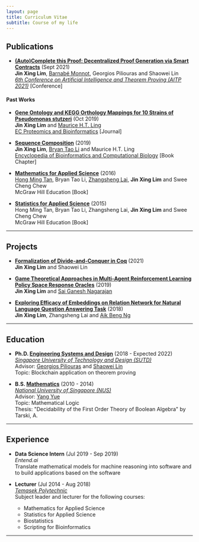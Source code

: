 ```yaml
---
layout: page
title: Curriculum Vitae
subtitle: Course of my life
---
```


## Publications

- [**(Auto)Complete this Proof: Decentralized Proof Generation via Smart Contracts**](http://aitp-conference.org/2021/abstract/paper_7.pdf) (Sept 2021)    
  **Jin Xing Lim**, [Barnabé Monnot](https://barnabemonnot.com/), Georgios Piliouras and Shaowei Lin    
  [*6th Conference on Artificial Intelligence and Theorem Proving (AITP 2021)*](http://aitp-conference.org/2021/) [Conference]
  
#### Past Works

- [**Gene Ontology and KEGG Orthology Mappings for 10 Strains of Pseudomonas stutzeri**](https://www.ecronicon.com/ecpb/pdf/ECPB-02-00019.pdf) (Oct 2019)    
  **Jin Xing Lim** and [Maurice H.T. Ling](https://github.com/mauriceling/mauriceling.github.io/wiki)    
  [EC Proteomics and Bioinformatics](https://publons.com/journal/47765/ec-proteomics-and-bioinformatics/#:~:text=EC%20Proteomics%20and%20Bioinformatics%20ECPB,their%20application%20in%20the%20biosciences.) [Journal]
  
- [**Sequence Composition**](https://www.sciencedirect.com/science/article/pii/B9780128096338204391?via%3Dihub) (2019)    
  **Jin Xing Lim**, [Bryan Tao Li](https://www.zoominfo.com/p/Bryan-tao-Li/3794826580) and Maurice H.T. Ling    
  [Encyclopedia of Bioinformatics and Computational Biology](https://www.sciencedirect.com/referencework/9780128114322/encyclopedia-of-bioinformatics-and-computational-biology) [Book Chapter]
  
- [**Mathematics for Applied Science**](https://catalogue.nlb.gov.sg/cgi-bin/spydus.exe/ENQ/WPAC/BIBENQ/221301757?BRN=203024570&SETLVL=) (2016)    
  [Hong Ming Tan](https://thm.sg/), Bryan Tao Li, [Zhangsheng Lai](https://zunction.github.io/), **Jin Xing Lim** and Swee Cheng Chew    
  McGraw Hill Education [Book]

- [**Statistics for Applied Science**](https://books.google.com.sg/books/about/Mathematics_for_Applied_Science.html?id=t2agswEACAAJ&redir_esc=y) (2015)    
  Hong Ming Tan, Bryan Tao Li, Zhangsheng Lai, **Jin Xing Lim** and Swee Cheng Chew    
  McGraw Hill Education [Book]

---

## Projects

- [**Formalization of Divide-and-Conquer in Coq**](https://github.com/jinxinglim/coq-formalized-divide-and-conquer) (2021)    
  **Jin Xing Lim** and Shaowei Lin
  
- [**Game Theoretical Approaches in Multi-Agent Reinforcement Learning Policy Space Response Oracles**](https://github.com/jinxinglim/Game-Theoretical-Approaches-in-Multi-Agent-Reinforcement-Learning-Policy-Space-Response-Oracles) (2019)    
  **Jin Xing Lim** and [Sai Ganesh Nagarajan](https://sites.google.com/view/sgnagarajan/home)    
  
- [**Exploring Efficacy of Embeddings on Relation Network for Natural Language Question Answering Task**](https://github.com/jinxinglim/Exploring-Efficacy-of-Embeddings-on-Relation-Network-for-Natural-Language-Question-Answering-Task) (2018)    
  **Jin Xing Lim**, Zhangsheng Lai and [Aik Beng Ng](https://www.linkedin.com/in/aikbengng/) 

---

## Education

- **Ph.D. [Engineering Systems and Design](https://esd.sutd.edu.sg/)** (2018 - Expected 2022)    
  [*Singapore University of Technology and Design (SUTD)*](https://sutd.edu.sg/)    
  Advisor: [Georgios Piliouras](https://people.sutd.edu.sg/~georgios/) and [Shaowei Lin](https://shaoweilin.github.io/)    
  Topic: Blockchain application on theorem proving
  
- **B.S. [Mathematics](https://www.math.nus.edu.sg/)** (2010 - 2014)    
  [*National University of Singapore (NUS)*](https://www.nus.edu.sg/)    
  Advisor: [Yang Yue](https://discovery.nus.edu.sg/463-yue-yang)    
  Topic: Mathematical Logic    
  Thesis: "Decidability of the First Order Theory of Boolean Algebra" by Tarski, A.

---

## Experience

- **Data Science Intern** (Jul 2019 - Sep 2019)    
  *Entend.ai*    
  Translate mathematical models for machine reasoning into software and to build applications based on the software

- **Lecturer** (Jul 2014 - Aug 2018)     
  [*Temasek Polytechnic*](https://www.tp.edu.sg/)    
  Subject leader and lecturer for the following courses:
  - Mathematics for Applied Science
  - Statistics for Applied Science 
  - Biostatistics
  - Scripting for Bioinformatics

---
